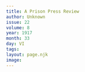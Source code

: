 ```yaml
---
title: A Prison Press Review
author: Unknown
issue: 22
volume: 8
year: 1917
month: 33
day: VI
tags:
layout: page.njk
image:
---
```

